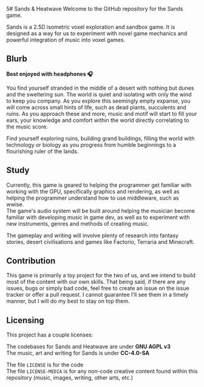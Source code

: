 5# Sands & Heatwave
Welcome to the GitHub repository for the Sands game.

Sands is a 2.5D isometric voxel exploration and sandbox game. It is designed as a way for us to experiment with novel game mechanics and powerful integration of music into voxel games.

## Blurb
**Best enjoyed with headphones 🎧**

You find yourself stranded in the middle of a desert with nothing but dunes and the sweltering sun. The world is quiet and isolating with only the wind to keep you company. As you explore this seemingly empty expanse, you will come across small hints of life, such as dead plants, succulents and ruins. As you approach these and more, music and motif will start to fill your ears, your knowledge and comfort within the world directly correlating to the music score.

Find yourself exploring ruins, building grand buildings, filling the world with technology or biology as you progress from humble beginnings to a flourishing ruler of the lands.

## Study
Currently, this game is geared to helping the programmer get familiar with working with the GPU, specifically graphics and rendering, as well as helping the programmer understand how to use middleware, such as wwise.\
The game's audio system will be built around helping the musician become familiar with developing music in game dev, as well as to experiment with new instruments, genres and methods of creating music.

The gameplay and writing will involve plenty of research into fantasy stories, desert civilisations and games like Factorio, Terraria and Minecraft.

## Contribution
This game is primarily a toy project for the two of us, and we intend to build most of the content with our own skills. That being said, if there are any issues, bugs or simply bad code, feel free to create an issue on the issue tracker or offer a pull request. I cannot guarantee I'll see them in a timely manner, but I will do my best to stay on top them.

## Licensing
This project has a couple licenses:

The codebases for Sands and Heatwave are under **GNU AGPL v3**\
The music, art and writing for Sands is under **CC-4.0-SA**

The file `LICENSE` is for the code\
The file `LICENSE-MEDIA` is for any non-code creative content found within this repository (music, images, writing, other arts, etc.)

